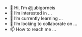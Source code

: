 - 👋 Hi, I’m @jubigorneis
- 👀 I’m interested in ...
- 🌱 I’m currently learning ...
- 💞️ I’m looking to collaborate on ...
- 📫 How to reach me ...

<!---
jubigorneis/jubigorneis is a ✨ special ✨ repository because its `README.md` (this file) appears on your GitHub profile.
You can click the Preview link to take a look at your changes.
--->
